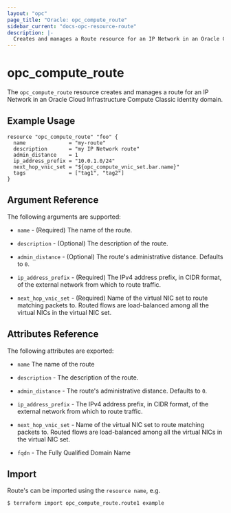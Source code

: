 ```yaml
---
layout: "opc"
page_title: "Oracle: opc_compute_route"
sidebar_current: "docs-opc-resource-route"
description: |-
  Creates and manages a Route resource for an IP Network in an Oracle Cloud Infrastructure Compute Classic identity domain.
---
```


# opc\_compute\_route

The `opc_compute_route` resource creates and manages a route for an IP Network in an Oracle Cloud Infrastructure Compute Classic identity domain.

## Example Usage

```hcl
resource "opc_compute_route" "foo" {
  name              = "my-route"
  description       = "my IP Network route"
  admin_distance    = 1
  ip_address_prefix = "10.0.1.0/24"
  next_hop_vnic_set = "${opc_compute_vnic_set.bar.name}"
  tags              = ["tag1", "tag2"]
}
```

## Argument Reference

The following arguments are supported:

* `name` - (Required) The name of the route.

* `description` - (Optional) The description of the route.

* `admin_distance` - (Optional) The route's administrative distance. Defaults to `0`.

* `ip_address_prefix` - (Required) The IPv4 address prefix, in CIDR format, of the external network from which to route traffic.

* `next_hop_vnic_set` - (Required) Name of the virtual NIC set to route matching packets to. Routed flows are load-balanced among all the virtual NICs in the virtual NIC set.

## Attributes Reference

The following attributes are exported:

* `name` The name of the route

* `description` - The description of the route.

* `admin_distance` - The route's administrative distance. Defaults to `0`.

* `ip_address_prefix` - The IPv4 address prefix, in CIDR format, of the external network from which to route traffic.

* `next_hop_vnic_set` - Name of the virtual NIC set to route matching packets to. Routed flows are load-balanced among all the virtual NICs in the virtual NIC set.

* `fqdn` - The Fully Qualified Domain Name


## Import

Route's can be imported using the `resource name`, e.g.

```shell
$ terraform import opc_compute_route.route1 example
```
